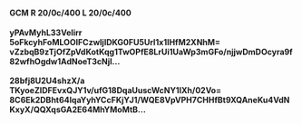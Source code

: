 #### GCM R 20/0c/400 L 20/0c/400
**yPAvMyhL33VeIirr**<br/>**5oFkcyhFoMLOOlFCzwljlDKG0FU5UrI1x1IHfM2XNhM=**<br/>**vZzbqB9zTjOfZpVdKotKqg1TwOPfE8LrUi1UaWp3mGFo/njjwDmDOcyra9f82wfhOgdw1AdNoeT3cNjl...**<br/><br/>
**28bfj8U2U4shzX/a**<br/>**TKyoeZIDFEvxQJY1v/ufG18DqaUuscWcNY1lXh/02Vo=**<br/>**8C6Ek2DBht64lqaYyhYCcFKjYJ1/WQE8VpVPH7CHHfBt9XQAneKu4VdNKxyX/QQXqsGA2E64MhYMoMtB...**